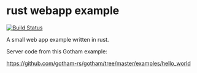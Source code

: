 # rust webapp example

[![Build Status](https://travis-ci.org/krig/rust-webapp-example.svg?branch=master)](https://travis-ci.org/krig/rust-webapp-example)

A small web app example written in rust.

Server code from this Gotham example:

https://github.com/gotham-rs/gotham/tree/master/examples/hello_world
